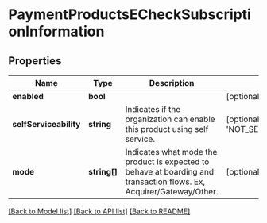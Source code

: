 # PaymentProductsECheckSubscriptionInformation

## Properties
Name | Type | Description | Notes
------------ | ------------- | ------------- | -------------
**enabled** | **bool** |  | [optional] 
**selfServiceability** | **string** | Indicates if the organization can enable this product using self service. | [optional] [default to 'NOT_SELF_SERVICEABLE']
**mode** | **string[]** | Indicates what mode the product is expected to behave at boarding and transaction flows. Ex, Acquirer/Gateway/Other. | [optional] 

[[Back to Model list]](../README.md#documentation-for-models) [[Back to API list]](../README.md#documentation-for-api-endpoints) [[Back to README]](../README.md)


